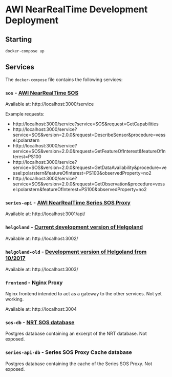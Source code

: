 # AWI NearRealTime Development Deployment

## Starting

```sh
docker-compose up
```

## Services

The `docker-compose` file contains the following services:

### `sos` - [AWI NearRealTime SOS](https://github.com/52North/awi-nearrealtime-sos)

Available at: http://localhost:3000/service

Example requests:
* http://localhost:3000/service?service=SOS&request=GetCapabilities
* http://localhost:3000/service?service=SOS&version=2.0.0&request=DescribeSensor&procedure=vessel:polarstern
* http://localhost:3000/service?service=SOS&version=2.0.0&request=GetFeatureOfInterest&featureOfInterest=PS100
* http://localhost:3000/service?service=SOS&version=2.0.0&request=GetDataAvailability&procedure=vessel:polarstern&featureOfInterest=PS100&observedProperty=no2
* http://localhost:3000/service?service=SOS&version=2.0.0&request=GetObservation&procedure=vessel:polarstern&featureOfInterest=PS100&observedProperty=no2


### `series-api` - [AWI NearRealTime Series SOS Proxy](https://github.com/52North/awi-nearrealtime-series-proxy)

Available at: http://localhost:3001/api/

### `helgoland` - [Current development version of Helgoland](https://github.com/52North/helgoland/tree/feature/angularUpgrade)

Available at: http://localhost:3002/

### `helgoland-old` - [Development version of Helgoland from 10/2017](https://github.com/autermann/helgoland/tree/awi)

Available at: http://localhost:3003/

### `frontend` - Nginx Proxy

Nginx frontend intended to act as a gateway to the other services. Not yet working.

Available at: http://localhost:3004

### `sos-db` - [NRT SOS database](https://github.com/52North/awi-nearrealtime-example-db)

Postgres database containing an excerpt of the NRT database. Not exposed.

### `series-api-db` - Series SOS Proxy Cache database

Postgres database containing the cache of the Series SOS Proxy. Not exposed.
